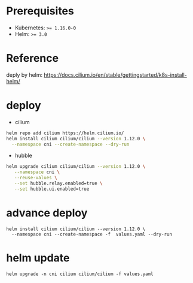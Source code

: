 # Prerequisites

* Kubernetes: `>= 1.16.0-0`
* Helm: `>= 3.0`

# Reference
deply by helm: https://docs.cilium.io/en/stable/gettingstarted/k8s-install-helm/


# deploy
- cilium
```bash
helm repo add cilium https://helm.cilium.io/
helm install cilium cilium/cilium --version 1.12.0 \
  --namespace cni --create-namespace --dry-run

```

- hubble
```bash
helm upgrade cilium cilium/cilium --version 1.12.0 \
   --namespace cni \
   --reuse-values \
   --set hubble.relay.enabled=true \
   --set hubble.ui.enabled=true
```

# advance deploy
```
helm install cilium cilium/cilium --version 1.12.0 \
  --namespace cni --create-namespace -f  values.yaml --dry-run
```

# helm update
```
helm upgrade -n cni cilium cilium/cilium -f values.yaml  
```